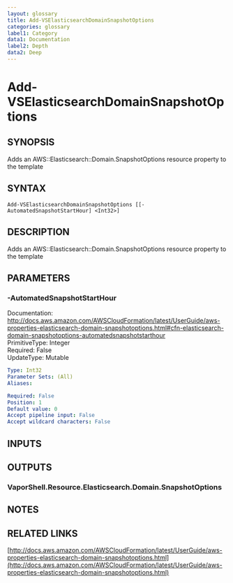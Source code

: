 ```yaml
---
layout: glossary
title: Add-VSElasticsearchDomainSnapshotOptions
categories: glossary
label1: Category
data1: Documentation
label2: Depth
data2: Deep
---
```


# Add-VSElasticsearchDomainSnapshotOptions

## SYNOPSIS
Adds an AWS::Elasticsearch::Domain.SnapshotOptions resource property to the template

## SYNTAX

```
Add-VSElasticsearchDomainSnapshotOptions [[-AutomatedSnapshotStartHour] <Int32>]
```

## DESCRIPTION
Adds an AWS::Elasticsearch::Domain.SnapshotOptions resource property to the template

## PARAMETERS

### -AutomatedSnapshotStartHour
Documentation: http://docs.aws.amazon.com/AWSCloudFormation/latest/UserGuide/aws-properties-elasticsearch-domain-snapshotoptions.html#cfn-elasticsearch-domain-snapshotoptions-automatedsnapshotstarthour    
PrimitiveType: Integer    
Required: False    
UpdateType: Mutable

```yaml
Type: Int32
Parameter Sets: (All)
Aliases: 

Required: False
Position: 1
Default value: 0
Accept pipeline input: False
Accept wildcard characters: False
```

## INPUTS

## OUTPUTS

### VaporShell.Resource.Elasticsearch.Domain.SnapshotOptions

## NOTES

## RELATED LINKS

[http://docs.aws.amazon.com/AWSCloudFormation/latest/UserGuide/aws-properties-elasticsearch-domain-snapshotoptions.html](http://docs.aws.amazon.com/AWSCloudFormation/latest/UserGuide/aws-properties-elasticsearch-domain-snapshotoptions.html)

